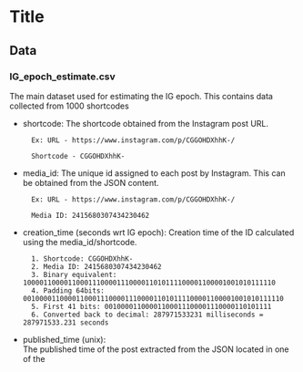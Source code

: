 # Title

## Data

### IG_epoch_estimate.csv
The main dataset used for estimating the IG epoch. This contains data collected from 1000 shortcodes

* shortcode:
    The shortcode obtained from the Instagram post URL.
    
        Ex: URL - https://www.instagram.com/p/CGGOHDXhhK-/
    
        Shortcode - CGGOHDXhhK-
        
* media_id:
    The unique id assigned to each post by Instagram. This can be obtained from the JSON content.
 
        Ex: URL - https://www.instagram.com/p/CGGOHDXhhK-/    

        Media ID: 2415680307434230462
        
* creation_time (seconds wrt IG epoch):	
    Creation time of the ID calculated using the media_id/shortcode.
    
        1. Shortcode: CGGOHDXhhK-
        2. Media ID: 2415680307434230462
        3. Binary equivalent: 10000110000110001110000111000011010111100001100001001010111110
        4. Padding 64bits: 0010000110000110001110000111000011010111100001100001001010111110
        5. First 41 bits: 00100001100001100011100001110000110101111
        6. Converted back to decimal: 287971533231 milliseconds = 287971533.231 seconds        

* published_time (unix):	
    The published time of the post extracted from the JSON located in one of the <script> tags in the HTML body.

* published_time (utc):	
    The date-time obtained after converting the above unix time into UTC.
    
* epoch_estimate (utc):
    The estimated IG epoch values calculated using the creation time of the ID and the published time from the HTML.

        published_time: The value extracted from the HTML (taken_at_timestamp) which is the number of seconds from the UNIX epoch (say, Tp).
        creation_time: The value extracted from the shortcode/media ID which is the number of milliseconds from the  IG epoch (say, Tc).
        IG epoch = Tp - (Tc/1000) seconds


* is_multiple:
    Whether this post contains multiple media or not.   
    
        True: Multiple media post
        False: Single media post
        
* count:
    If it is a multiple media post, how many media items does it contain.
    
* is_video: 
    Is this an image or a  video?
    
        True: Single media video post
        False: Image (single or multiple media) 
        "Contains at least one video": A multiple media post which contains at least one video media item.
    
* vid_duration	
    The duration of the video.
    (The video durations are available for the single video posts only)
    
* off_by:
    The difference between 2011-08-24T21:07:00Z and the date-time values in the IG epoch estimate column


### CGGOHDXhhK-.json
The JSON content  located in one of the <script> tags in the HTML body. This contains the published date-time (in Unix) of the IG post (https://www.instagram.com/p/CGGOHDXhhK-/).

### CKEYWF7gY4l.json
The JSON content of a multiple media post which contains an image and a video (https://www.instagram.com/p/CKEYWF7gY4l/).

## Code

### estimating_epoch.py

The code takes list of shortcodes as the input to extract the above mentioned data from instagram using the selenium webdriver. he epoch estimates are also computed in this same code.   

### calculate_delta.py

As the final step, the difference between 2011-08-24T21:07:00Z and the date-time values in the IG epoch estimate column is calculated using this code.

## Blog

This dataset is compiled as a part of the study conducted to study the discrepency between creation time of ID and publishing time of a post in Instagram.

### Link: 
